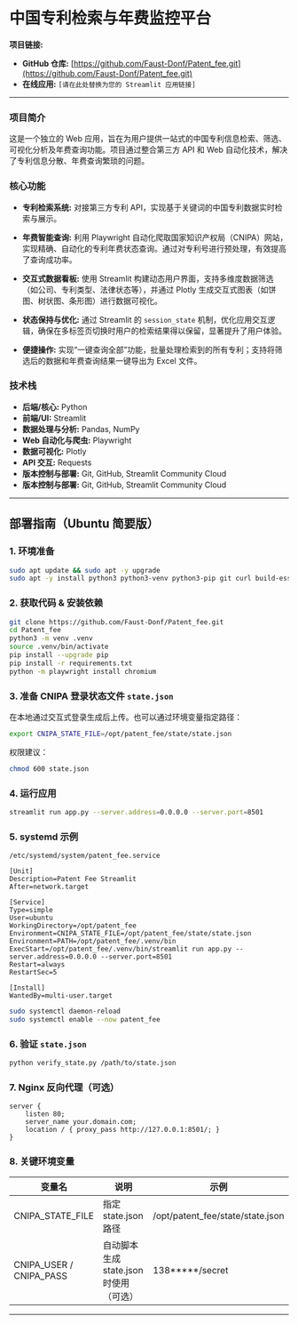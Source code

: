 # 中国专利检索与年费监控平台

**项目链接:**
- **GitHub 仓库:** [https://github.com/Faust-Donf/Patent_fee.git](https://github.com/Faust-Donf/Patent_fee.git)
- **在线应用:** `[请在此处替换为您的 Streamlit 应用链接]`

---

### 项目简介

这是一个独立的 Web 应用，旨在为用户提供一站式的中国专利信息检索、筛选、可视化分析及年费查询功能。项目通过整合第三方 API 和 Web 自动化技术，解决了专利信息分散、年费查询繁琐的问题。

### 核心功能

- **专利检索系统:** 对接第三方专利 API，实现基于关键词的中国专利数据实时检索与展示。

- **年费智能查询:** 利用 Playwright 自动化爬取国家知识产权局（CNIPA）网站，实现精确、自动化的专利年费状态查询。通过对专利号进行预处理，有效提高了查询成功率。

- **交互式数据看板:** 使用 Streamlit 构建动态用户界面，支持多维度数据筛选（如公司、专利类型、法律状态等），并通过 Plotly 生成交互式图表（如饼图、树状图、条形图）进行数据可视化。

- **状态保持与优化:** 通过 Streamlit 的 `session_state` 机制，优化应用交互逻辑，确保在多标签页切换时用户的检索结果得以保留，显著提升了用户体验。

- **便捷操作:** 实现“一键查询全部”功能，批量处理检索到的所有专利；支持将筛选后的数据和年费查询结果一键导出为 Excel 文件。

### 技术栈

- **后端/核心:** Python
- **前端/UI:** Streamlit
- **数据处理与分析:** Pandas, NumPy
- **Web 自动化与爬虫:** Playwright
- **数据可视化:** Plotly
- **API 交互:** Requests
- **版本控制与部署:** Git, GitHub, Streamlit Community Cloud
 - **版本控制与部署:** Git, GitHub, Streamlit Community Cloud

---

## 部署指南（Ubuntu 简要版）

### 1. 环境准备
```bash
sudo apt update && sudo apt -y upgrade
sudo apt -y install python3 python3-venv python3-pip git curl build-essential
```

### 2. 获取代码 & 安装依赖
```bash
git clone https://github.com/Faust-Donf/Patent_fee.git
cd Patent_fee
python3 -m venv .venv
source .venv/bin/activate
pip install --upgrade pip
pip install -r requirements.txt
python -m playwright install chromium
```

### 3. 准备 CNIPA 登录状态文件 `state.json`
在本地通过交互式登录生成后上传。也可以通过环境变量指定路径：
```bash
export CNIPA_STATE_FILE=/opt/patent_fee/state/state.json
```
权限建议：
```bash
chmod 600 state.json
```

### 4. 运行应用
```bash
streamlit run app.py --server.address=0.0.0.0 --server.port=8501
```

### 5. systemd 示例
`/etc/systemd/system/patent_fee.service`
```
[Unit]
Description=Patent Fee Streamlit
After=network.target

[Service]
Type=simple
User=ubuntu
WorkingDirectory=/opt/patent_fee
Environment=CNIPA_STATE_FILE=/opt/patent_fee/state/state.json
Environment=PATH=/opt/patent_fee/.venv/bin
ExecStart=/opt/patent_fee/.venv/bin/streamlit run app.py --server.address=0.0.0.0 --server.port=8501
Restart=always
RestartSec=5

[Install]
WantedBy=multi-user.target
```
```bash
sudo systemctl daemon-reload
sudo systemctl enable --now patent_fee
```

### 6. 验证 `state.json`
```bash
python verify_state.py /path/to/state.json
```

### 7. Nginx 反向代理（可选）
```nginx
server {
	listen 80;
	server_name your.domain.com;
	location / { proxy_pass http://127.0.0.1:8501/; }
}
```

### 8. 关键环境变量
| 变量名 | 说明 | 示例 |
|--------|------|------|
| CNIPA_STATE_FILE | 指定 state.json 路径 | /opt/patent_fee/state/state.json |
| CNIPA_USER / CNIPA_PASS | 自动脚本生成 state.json 时使用（可选） | 138*****/secret |

---